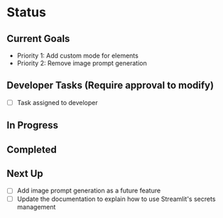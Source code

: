# Status

## Current Goals
- Priority 1: Add custom mode for elements
- Priority 2: Remove image prompt generation

## Developer Tasks (Require approval to modify)
- [ ] Task assigned to developer

## In Progress

## Completed

## Next Up
- [ ] Add image prompt generation as a future feature
- [ ] Update the documentation to explain how to use Streamlit's secrets management
